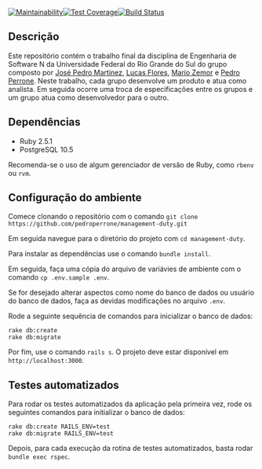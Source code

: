 [![Maintainability](https://api.codeclimate.com/v1/badges/d21c02c221f6c0dd1796/maintainability)](https://codeclimate.com/github/pedroperrone/management-duty/maintainability)[![Test Coverage](https://api.codeclimate.com/v1/badges/d21c02c221f6c0dd1796/test_coverage)](https://codeclimate.com/github/pedroperrone/management-duty/test_coverage)[![Build Status](https://semaphoreci.com/api/v1/pedroperrone/management-duty/branches/master/badge.svg)](https://semaphoreci.com/pedroperrone/management-duty)

## Descrição

Este repositório contém o trabalho final da disciplina de Engenharia de Software N da Universidade Federal do Rio Grande do Sul do grupo composto por [José Pedro Martinez](https://github.com/jotapem), [Lucas Flores](https://github.com/pacluke), [Mario Zemor](https://github.com/mgfzemor) e [Pedro Perrone](https://github.com/pedroperrone). Neste trabalho, cada grupo desenvolve um produto e atua como analista. Em seguida ocorre uma troca de especificações entre os grupos e um grupo atua como desenvolvedor para o outro.

## Dependências
* Ruby 2.5.1
* PostgreSQL 10.5

Recomenda-se o uso de algum gerenciador de versão de Ruby, como `rbenv` ou `rvm`.

## Configuração do ambiente

Comece clonando o repositório com o comando
`git clone https://github.com/pedroperrone/management-duty.git`

Em seguida navegue para o diretório do projeto com
`cd management-duty`.

Para instalar as dependências use o comando
`bundle install`.

Em seguida, faça uma cópia do arquivo de variávies de ambiente com o comando
`cp .env.sample .env`.

Se for desejado alterar aspectos como nome do banco de dados ou usuário do banco de dados, faça as devidas modificações no arquivo `.env`.

Rode a seguinte sequência de comandos para inicializar o banco de dados:
```
rake db:create
rake db:migrate
```

Por fim, use o comando `rails s`. O projeto deve estar disponível em `http://localhost:3000`.

## Testes automatizados

Para rodar os testes automatizados da aplicação pela primeira vez, rode os seguintes comandos para initializar o banco de dados:
```
rake db:create RAILS_ENV=test
rake db:migrate RAILS_ENV=test
```

Depois, para cada execução da rotina de testes automatizados, basta rodar `bundle exec rspec`.
